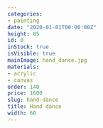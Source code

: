 ```yaml
---
categories:
- painting
date: "2020-01-01T00:00:00Z"
height: 85
id: 0
inStock: true
isVisible: true
mainImage: hand_dance.jpg
materials:
- acrylic
- canvas
order: 140
price: 1600
slug: hand-dance
title: Hand dance
width: 60
---
```


